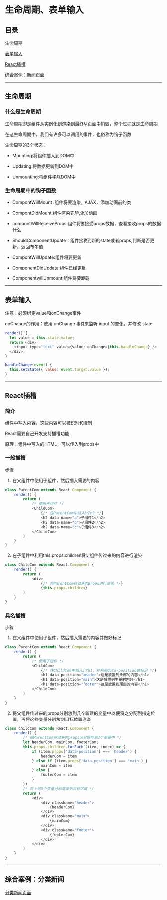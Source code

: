 # 生命周期、表单输入

## 目录

[生命周期](#jump1)

[表单输入](#jump2)

[React插槽](#jump3)

[综合案例：新闻页面](#jump4)
                      
---	

<span id="jump1"></span>

## 生命周期

### 什么是生命周期

生命周期即是组件从实例化到渲染到最终从页面中销毁，整个过程就是生命周期

在这生命周期中，我们有许多可以调用的事件，也俗称为钩子函数

生命周期的3个状态：

- Mounting:将组件插入到DOM中

- Updating:将数据更新到DOM中

- Unmounting:将组件移除DOM中

### 生命周期中的钩子函数

- CompontWillMount :组件将要渲染，AJAX，添加动画前的类

- CompontDidMount:组件渲染完毕,添加动画

- compontWillReceiveProps:组件将要接受props数据，查看接收props的数据什么

- ShouldComponentUpdate：组件接收到新的state或者props,判断是否更新。返回布尔值

- CompontWillUpdate:组件将要更新

- ComponentDidUpdate:组件已经更新

- ComponentwillUnmount:组件将要卸载

---

<span id="jump2"></span>

## 表单输入

注意：必须绑定value和onChange事件

onChange的作用：使用 onChange 事件来监听 input 的变化，并修改 state

```javascript
render() {
  let value = this.state.value;
  return <div>
    <input type="text" value={value} onChange={this.handleChange} />
  </div>;
}

handleChange(event) {
  this.setState({ value: event.target.value });
}
```

---

<span id="jump3"></span>

## React插槽

### 简介

组件中写入内容，这些内容可以被识别和控制

React需要自己开发支持插槽功能

原理：组件中写入的HTML，可以传入到props中

### 一般插槽

步骤

1. 在父组件中使用子组件，然后插入需要的内容

```javascript
class ParentCom extends React.Component {
	render() {
		return (
		    /* 使用子组件 */
			<ChildCom>
				{/* 往ParentCom中插入3个h2 */}
				<h2 data-name="a">子组件1</h2>
				<h2 data-name="b">子组件2</h2>
				<h2 data-name="c">子组件3</h2>
			</ChildCom>
		)
	}
}
```

2. 在子组件中利用this.props.children将父组件传过来的内容进行渲染

```javascript
class ChildCom extends React.Component {
    render() {
        return (
            <div>
                {/* 将ParentCom传过来的props进行渲染 */}
                {this.props.children}
        )
    }
}
```

### 具名插槽

步骤

1. 在父组件中使用子组件，然后插入需要的内容并做好标记

```javascript
class ParentCom extends React.Component {
    render() {
        return (
			/* 使用子组件 */
			<ChildCom>
				{/* 往ChildCom中插入3个h1，并利用data-position做标记 */}
				<h1 data-position="header">这是放置到头部的内容</h1>
				<h1 data-position="main">这是放置到主要的内容</h1>
				<h1 data-position="footer">这是放置到尾部的内容</h1>
			</ChildCom>
        )
    }
}
```

2. 将父组件传过来的props分别放到几个新建的变量中以便将之分配到指定位置，再将这些变量分别放到目标位置渲染

```javascript
class ChildCom extends React.Component {
    render() {
        /* 把ParentCom传过来的props分别保存到3个变量中 */
        let headerCom, mainCom, footerCom;
        this.props.children.forEach((item, index) => {
            if (item.props['data-position'] === 'header') {
                headerCom = item
            } else if (item.props['data-position'] === 'main') {
                mainCom = item
            } else {
                footerCom = item
            }
        })
        /* 将上述3个变量分别渲染到目标区域 */
        return (
            <div>
                <div className="header">
                    {headerCom}
                </div>
                <div className="main">
                    {mainCom}
                </div>
                <div className="footer">
                    {footerCom}
                </div>
            </div>
        )
    }
}
```
---

<span id="jump4"></span>

## 综合案例：分类新闻

[分类新闻页面](https://github.com/FooderLeoYo/React-StudyNote/tree/master/assets/projects/分类新闻页面)
